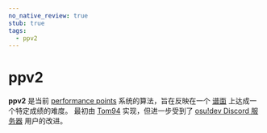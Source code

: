 ```yaml
---
no_native_review: true
stub: true
tags:
  - ppv2
---
```


# ppv2

**ppv2** 是当前 [performance points](/wiki/Performance_points) 系统的算法，旨在反映在一个 [谱面](/wiki/Beatmap) 上达成一个特定成绩的难度。 最初由 [Tom94](https://osu.ppy.sh/users/1857058) 实现，但进一步受到了 [osu!dev Discord 服务器](/wiki/osu!dev_Discord_server) 用户的改进。

<!--TODO: Link a lot of stuff and add formulas for the algorithm itself-->
